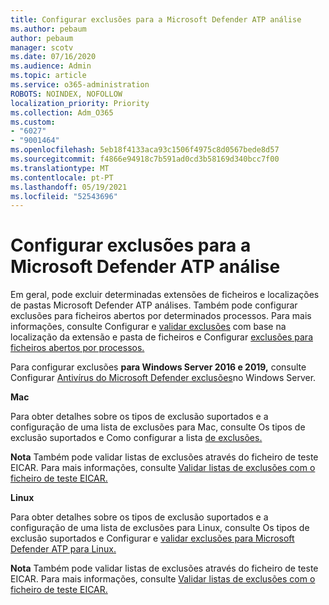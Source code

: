 ```yaml
---
title: Configurar exclusões para a Microsoft Defender ATP análise
ms.author: pebaum
author: pebaum
manager: scotv
ms.date: 07/16/2020
ms.audience: Admin
ms.topic: article
ms.service: o365-administration
ROBOTS: NOINDEX, NOFOLLOW
localization_priority: Priority
ms.collection: Adm_O365
ms.custom:
- "6027"
- "9001464"
ms.openlocfilehash: 5eb18f4133aca93c1506f4975c8d0567bede8d57
ms.sourcegitcommit: f4866e94918c7b591ad0cd3b58169d340bcc7f00
ms.translationtype: MT
ms.contentlocale: pt-PT
ms.lasthandoff: 05/19/2021
ms.locfileid: "52543696"
---
```

# <a name="configuring-exclusions-for-microsoft-defender-atp-scan"></a>Configurar exclusões para a Microsoft Defender ATP análise

Em geral, pode excluir determinadas extensões de ficheiros e localizações de pastas Microsoft Defender ATP análises. Também pode configurar exclusões para ficheiros abertos por determinados processos. Para mais informações, consulte Configurar e [validar exclusões](/windows/security/threat-protection/microsoft-defender-antivirus/configure-extension-file-exclusions-microsoft-defender-antivirus) com base na localização da extensão e pasta de ficheiros e Configurar [exclusões para ficheiros abertos por processos.](/windows/security/threat-protection/microsoft-defender-antivirus/configure-process-opened-file-exclusions-microsoft-defender-antivirus)

Para configurar exclusões **para Windows Server 2016 e 2019,** consulte Configurar [Antivírus do Microsoft Defender exclusões](/windows/security/threat-protection/microsoft-defender-antivirus/configure-server-exclusions-microsoft-defender-antivirus)no Windows Server.

**Mac**

Para obter detalhes sobre os tipos de exclusão suportados [](/windows/security/threat-protection/microsoft-defender-atp/mac-exclusions#supported-exclusion-types) e a configuração de uma lista de exclusões para Mac, consulte Os tipos de exclusão suportados e Como configurar a lista [de exclusões.](/windows/security/threat-protection/microsoft-defender-atp/mac-exclusions#how-to-configure-the-list-of-exclusions)

**Nota** Também pode validar listas de exclusões através do ficheiro de teste EICAR. Para mais informações, consulte [Validar listas de exclusões com o ficheiro de teste EICAR.](/windows/security/threat-protection/microsoft-defender-atp/mac-exclusions#validate-exclusions-lists-with-the-eicar-test-file) 

**Linux**

Para obter detalhes sobre os tipos de exclusão suportados [](/windows/security/threat-protection/microsoft-defender-atp/linux-exclusions#supported-exclusion-types) e a configuração de uma lista de exclusões para Linux, consulte Os tipos de exclusão suportados e Configurar e [validar exclusões para Microsoft Defender ATP para Linux.](/windows/security/threat-protection/microsoft-defender-atp/linux-exclusions)

**Nota** Também pode validar listas de exclusões através do ficheiro de teste EICAR. Para mais informações, consulte [Validar listas de exclusões com o ficheiro de teste EICAR.](/windows/security/threat-protection/microsoft-defender-atp/linux-exclusions#validate-exclusions-lists-with-the-eicar-test-file) 